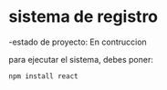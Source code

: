 <h1> sistema de registro </h1>

-estado de proyecto: En contruccion 

para ejecutar el sistema, debes poner:

```npm install react```
